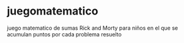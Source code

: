 # juegomatematico
juego matematico de sumas Rick and Morty para niños en el que se acumulan puntos por cada problema resuelto

